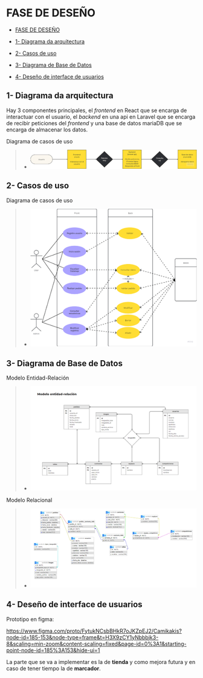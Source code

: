 # FASE DE DESEÑO

  

- [FASE DE DESEÑO](#fase-de-deseño)

- [1- Diagrama da arquitectura](#1--diagrama-da-arquitectura)

- [2- Casos de uso](#2--casos-de-uso)

- [3- Diagrama de Base de Datos](#3--diagrama-de-base-de-datos)

- [4- Deseño de interface de usuarios](#4--deseño-de-interface-de-usuarios)


## 1- Diagrama da arquitectura

Hay 3 componentes principales, el *frontend* en React que se encarga de interactuar con el usuario, el *backend* en una api en Laravel que se encarga de recibir peticiones del *frontend* y una base de datos mariaDB que se encarga de almacenar los datos.

Diagrama de casos de uso
>  - ![diagrama de arquitectura](../img/diagrama-arquitectura.png)

## 2- Casos de uso

Diagrama de casos de uso
>  - ![casos de uso](../img/casos-de-uso.png)

## 3- Diagrama de Base de Datos

Modelo Entidad-Relación
>  - ![modelo entidad-relacion](../img/modeloER.png)

Modelo Relacional
>  - ![modelo relacional](../img/modelo-relacional.png)

## 4- Deseño de interface de usuarios

Prototipo en figma:

https://www.figma.com/proto/FytukNCsbBHkR7oJKZpEJ2/Camikakis?node-id=185-153&node-type=frame&t=H3X9zCY1yNbbbjk3-8&scaling=min-zoom&content-scaling=fixed&page-id=0%3A1&starting-point-node-id=185%3A153&hide-ui=1

La parte que se va a implementar es la de **tienda** y como mejora futura y en caso de tener tiempo la de **marcador**.